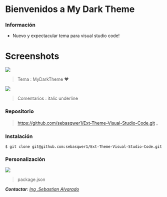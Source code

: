 # Bienvenidos a  My Dark Theme

### Información
- Nuevo y expectacular tema para visual studio code!


# Screenshots

![](https://wsreactbdxyz.000webhostapp.com/Imagenes/Captura.JPG)
> Tema : MyDarkTheme  ❤

![](https://wsreactbdxyz.000webhostapp.com/Imagenes/Captura3.JPG)
> Comentarios : italic underline

### Repositorio
                    
> https://github.com/sebasqwer1/Ext-Theme-Visual-Studio-Code.git 。

### Instalación

`$ git clone git@github.com:sebasqwer1/Ext-Theme-Visual-Studio-Code.git`

### Personalización

![](https://wsreactbdxyz.000webhostapp.com/Imagenes/Captura2.JPG)

> package.json

_**Contactar**: [Ing .Sebastian Alvarado](https://www.linkedin.com/in/javier-sebastian-alvarado-cabello-a01a4a195/)_
